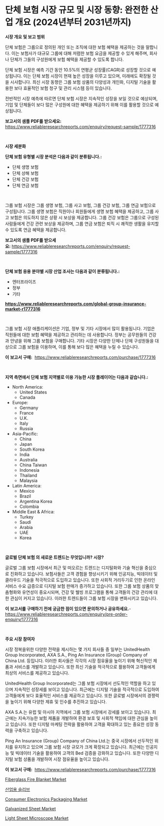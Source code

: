 <p><h1>단체 보험 시장 규모 및 시장 동향: 완전한 산업 개요 (2024년부터 2031년까지)</h1></p><p><strong>시장 개요 및 보고 범위</strong></p>
<p><p>단체 보험은 그룹으로 정의된 개인 또는 조직에 대한 보험 혜택을 제공하는 것을 말합니다. 이는 보험사가 대규모 그룹에 대해 저렴한 보험 요금을 제공할 수 있게 해주며, 회사나 단체가 그들의 구성원에게 보험 혜택을 제공할 수 있도록 합니다.</p><p>단체 보험 시장은 예측 기간 동안 10.5%의 연평균 성장률(CAGR)로 성장할 것으로 예상됩니다. 이는 단체 보험 시장이 현재 높은 성장을 이루고 있으며, 미래에도 확장될 것을 시사합니다. 최신 시장 동향은 그룹 보험 상품의 다양성과 개인화, 디지털 기술을 활용한 보다 효율적인 보험 청구 및 관리 시스템 등이 있습니다.</p><p>전반적인 시장 예측에 따르면 단체 보험 시장은 지속적인 성장을 보일 것으로 예상되며, 기업 및 단체들이 보다 많은 구성원에 대한 혜택을 제공하기 위해 이를 활용할 것으로 예상됩니다.</p></p>
<p><strong>보고서의 샘플 PDF를 받으세요:</strong> <a href="https://www.reliableresearchreports.com/enquiry/request-sample/1777316">https://www.reliableresearchreports.com/enquiry/request-sample/1777316</a></p>
<p>&nbsp;</p>
<p><strong>시장 세분화</strong></p>
<p><strong>단체 보험 유형별 시장 분석은 다음과 같이 분류됩니다.:</strong></p>
<p><ul><li>단체 생명 보험</li><li>단체 상해 보험</li><li>단체 건강 보험</li><li>단체 연금 보험</li></ul></p>
<p>&nbsp;</p>
<p><p>그룹 보험 시장은 그룹 생명 보험, 그룹 사고 보험, 그룹 건강 보험, 그룹 연금 보험으로 구성됩니다. 그룹 생명 보험은 직원이나 회원들에게 생명 보험 혜택을 제공하고, 그룹 사고 보험은 의도하지 않은 상황 시 보상을 제공합니다. 그룹 건강 보험은 그룹으로 구성된 사람들에게 건강 관련 보상을 제공하며, 그룹 연금 보험은 퇴직 시 쾌적한 생활을 유지할 수 있도록 연금 혜택을 제공합니다.</p></p>
<p><strong>보고서의 샘플 PDF를 받으세요:</strong>&nbsp;<a href="https://www.reliableresearchreports.com/enquiry/request-sample/1777316">https://www.reliableresearchreports.com/enquiry/request-sample/1777316</a></p>
<p>&nbsp;</p>
<p><strong> 단체 보험 응용 분야별 시장 산업 조사는 다음과 같이 분류됩니다.:</strong></p>
<p><ul><li>엔터프라이즈</li><li>정부</li><li>기타</li></ul></p>
<p><strong><a href="https://www.reliableresearchreports.com/global-group-insurance-market-r1777316">https://www.reliableresearchreports.com/global-group-insurance-market-r1777316</a></strong></p>
<p>&nbsp;</p>
<p><p>그룹 보험 시장 애플리케이션은 기업, 정부 및 기타 시장에서 많이 활용됩니다. 기업은 직원들에 대한 보험 혜택을 제공하고 관리하는 데 사용합니다. 정부는 공무원들의 건강과 안녕을 위해 그룹 보험을 구매합니다. 기타 시장은 다양한 단체나 단체 구성원들을 대상으로 그룹 보험을 이용하며, 이를 통해 보다 많은 혜택을 누릴 수 있습니다.</p></p>
<p><strong>이 보고서 구매:</strong>&nbsp; <a href="https://www.reliableresearchreports.com/purchase/1777316">https://www.reliableresearchreports.com/purchase/1777316</a></p>
<p>&nbsp;</p>
<p><strong>지역 측면에서 단체 보험 지역별로 이용 가능한 시장 플레이어는 다음과 같습니다.:</strong></p>
<p><ul>
    <li>
        North America:
        <ul>
            <li>United States</li>
            <li>Canada</li>
        </ul>
    </li>
    <li>
        Europe:
        <ul>
            <li>Germany</li>
            <li>France</li>
            <li>U.K.</li>
            <li>Italy</li>
            <li>Russia</li>
        </ul>
    </li>
    <li>
        Asia-Pacific:
        <ul>
            <li>China</li>
            <li>Japan</li>
            <li>South Korea</li>
            <li>India</li>
            <li>Australia</li>
            <li>China Taiwan</li>
            <li>Indonesia</li>
            <li>Thailand</li>
            <li>Malaysia</li>
        </ul>
    </li>
    <li>
        Latin America:
        <ul>
            <li>Mexico</li>
            <li>Brazil</li>
            <li>Argentina Korea</li>
            <li>Colombia</li>
        </ul>
    </li>
    <li>
        Middle East & Africa:
        <ul>
            <li>Turkey</li>
            <li>Saudi</li>
            <li>Arabia</li>
            <li>UAE</li>
            <li>Korea</li>
        </ul>
    </li>
    </ul></p>
<p>&nbsp;</p>
<p><strong>글로벌 단체 보험 의 새로운 트렌드는 무엇입니까? 시장?</strong></p>
<p><p>글로벌 그룹 보험 시장에서 최근 및 떠오르는 트렌드는 디지털화와 기술 혁신을 중심으로 진화하고 있습니다. 보험사들은 고객 경험을 향상시키기 위해 인공지능, 빅데이터 및 클라우드 기술을 적극적으로 도입하고 있습니다. 또한 사회적 거리두기로 인한 온라인 서비스 수요 급증으로 디지털 보험 판매가 증가하고 있습니다. 또한 그룹 보험 상품의 맞춤형화와 유연성이 중요시되며, 건강 및 웰빙 프로그램을 통해 고객들의 건강 관리에 대한 관심이 커지고 있습니다. 이러한 트렌드들이 그룹 보험 시장을 변화시키고 있습니다.</p></p>
<p><strong>이 보고서를 구매하기 전에 궁금한 점이 있으면 문의하거나 공유하세요.</strong>- <a href="https://www.reliableresearchreports.com/enquiry/pre-order-enquiry/1777316">https://www.reliableresearchreports.com/enquiry/pre-order-enquiry/1777316</a></p>
<p>&nbsp;</p>
<p><strong>주요 시장 참여자</strong></p>
<p><p>시장 정복을위한 다양한 전략을 제시하는 몇 가지 회사들 중 일부는 UnitedHealth Group Incorporated, AXA S.A., Ping An Insurance (Group) Company of China Ltd. 등입니다. 이러한 회사들은 각각의 시장 점유율을 높이기 위해 혁신적인 제품과 서비스를 개발하고 있습니다. 또한 최신 기술을 적극적으로 활용하여 고객들에게 최상의 서비스를 제공하고 있습니다.</p><p>UnitedHealth Group Incorporated는 그룹 보험 시장에서 선도적인 역할을 하고 있으며 지속적인 성장세를 보이고 있습니다. 최근에는 디지털 기술을 적극적으로 도입하여 고객들에게 보다 효율적인 서비스를 제공하고 있습니다. 또한 글로벌 시장에서의 경쟁력을 높이기 위해 다양한 제휴 및 인수를 추진하고 있습니다.</p><p>AXA S.A.는 유럽 및 아시아 지역에서 그룹 보험 시장에서 강세를 보이고 있습니다. 최근에는 지속가능한 보험 제품을 개발하여 환경 보호 및 사회적 책임에 대한 관심을 높이고 있습니다. 또한 디지털 마케팅 전략을 활용하여 고객을 확대하고 있는 중요한 성장 동력을 구축하고 있습니다.</p><p>Ping An Insurance (Group) Company of China Ltd.는 중국 시장에서 선두적인 위치를 유지하고 있으며 그룹 보험 시장 규모가 크게 확장되고 있습니다. 최근에는 인공지능 및 빅데이터 기술을 활용하여 고객의 Bed 검증을 강화하고 있습니다. 또한 다양한 디지털 보험 상품을 개발하여 시장 점유율을 높이고 있습니다.</p></p>
<p><strong>이 보고서 구매:</strong>&nbsp;&nbsp;<a href="https://www.reliableresearchreports.com/purchase/1777316">https://www.reliableresearchreports.com/purchase/1777316</a></p>
<p><p><a href="https://www.linkedin.com/pulse/fiberglass-fire-blanket-market-size-growth-forecast-from-2024-3hmuf?trackingId=afAFCsKZ6YFybcs8Avvmcw%3D%3D">Fiberglass Fire Blanket Market</a></p><p><a href="https://github.com/vsap75a286l/Market-Research-Report-List-1/blob/main/881395426063.md">산업용 슬리브</a></p><p><a href="https://issuu.com/reportprime-2/docs/consumer-electronics-packaging-market-size-2030.pp">Consumer Electronics Packaging Market</a></p><p><a href="https://www.linkedin.com/pulse/galvanized-sheet-market-size-growth-segmentation-regional-country-rcexf?trackingId=m7Zb26QnXZI%2Fj8dZW63b8A%3D%3D">Galvanized Sheet Market</a></p><p><a href="https://github.com/johnbach50/Market-Research-Report-List-2/blob/main/light-sheet-microscope-market.md">Light Sheet Microscope Market</a></p></p>